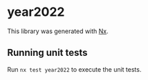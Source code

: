 # year2022

This library was generated with [Nx](https://nx.dev).

## Running unit tests

Run `nx test year2022` to execute the unit tests.
